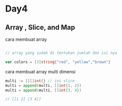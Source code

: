 # Day4

## Array , Slice, and Map

cara membuat array

```go

// array yang sudah di tentukan jumlah dan isi nya

var colors = [3]string{"red", "yellow","brown"}
```

cara membuat array multi dimensi

```go
multi := [][]int{} // ini slice
multi = append(multi, []int{1, 2})
multi = append(multi, []int{3, 4})

// [[1 2] [3 4]]
```
